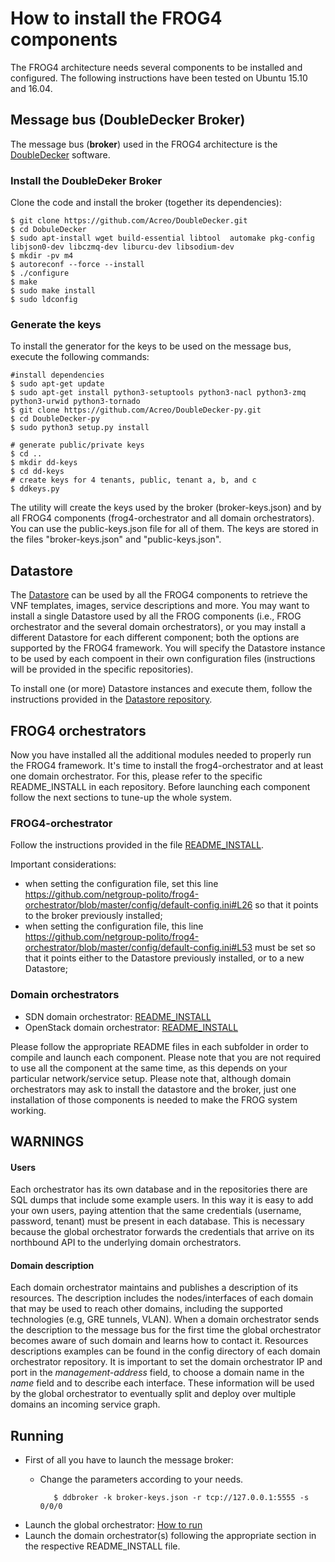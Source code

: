 # How to install the FROG4 components

The FROG4 architecture needs several components to be installed and configured.
The following instructions have been tested on Ubuntu 15.10 and 16.04.

## Message bus (DoubleDecker Broker)
The message bus (**broker**) used in the FROG4 architecture is the [DoubleDecker](https://github.com/Acreo/DoubleDecker) software.

### Install the DoubleDeker Broker

Clone the code and install the broker (together its dependencies):

    $ git clone https://github.com/Acreo/DoubleDecker.git
    $ cd DobuleDecker
    $ sudo apt-install wget build-essential libtool  automake pkg-config libjson0-dev libczmq-dev liburcu-dev libsodium-dev 	
    $ mkdir -pv m4 
    $ autoreconf --force --install 
    $ ./configure
    $ make
    $ sudo make install
    $ sudo ldconfig

### Generate the keys 

To install the generator for the keys to be used on the message bus, execute the following commands:

    #install dependencies 
    $ sudo apt-get update
    $ sudo apt-get install python3-setuptools python3-nacl python3-zmq python3-urwid python3-tornado
    $ git clone https://github.com/Acreo/DoubleDecker-py.git
    $ cd DoubleDecker-py
    $ sudo python3 setup.py install
    
    # generate public/private keys
    $ cd ..
    $ mkdir dd-keys
    $ cd dd-keys
    # create keys for 4 tenants, public, tenant a, b, and c
    $ ddkeys.py

The utility will create the keys used by the broker (broker-keys.json) and by all FROG4 components (frog4-orchestrator and all domain orchestrators). You can use the public-keys.json file for all of them. The keys are stored in the files "broker-keys.json" and "public-keys.json".

## Datastore
The [Datastore](https://github.com/netgroup-polito/frog4-datastore/) can be used by all the FROG4 components to retrieve the VNF templates, images, service descriptions and more.
You may want to install a single Datastore used by all the FROG components (i.e., FROG orchestrator and the several domain orchestrators), or you may install a different Datastore for each different component; both the options are supported by the FROG4 framework.
You will specify the Datastore instance to be used by each compoent in their own configuration files (instructions will be provided in the specific repositories).

To install one (or more) Datastore instances and execute them, follow the instructions provided in the [Datastore repository](https://github.com/netgroup-polito/frog4-datastore/).

## FROG4 orchestrators
Now you have installed all the additional modules needed to properly run the FROG4 framework. It's time to install the frog4-orchestrator and at least one domain orchestrator. For this, please refer to the specific README_INSTALL in each repository. Before launching each component follow the next sections to tune-up the whole system.

### FROG4-orchestrator

Follow the instructions provided in the file [README_INSTALL](https://github.com/netgroup-polito/frog4-orchestrator/blob/master/README_INSTALL.md).

Important considerations:
* when setting the configuration file, set this line https://github.com/netgroup-polito/frog4-orchestrator/blob/master/config/default-config.ini#L26 so that it points to the broker previously installed;
* when setting the configuration file, this line https://github.com/netgroup-polito/frog4-orchestrator/blob/master/config/default-config.ini#L53 must be set so that it points either to the Datastore previously installed, or to a new Datastore;

### Domain orchestrators
- SDN domain orchestrator: [README_INSTALL](https://github.com/netgroup-polito/frog4-sdn-do/blob/master/README.md)
- OpenStack domain orchestrator: [README_INSTALL](https://github.com/netgroup-polito/frog4-openstack-do/blob/master/README_INSTALL.md)

Please follow the appropriate README files in each subfolder in order to compile and launch each component.
Please note that you are not required to use all the component at the same time, as this depends on your particular network/service setup.
Please note that, although domain orchestrators may ask to install the datastore and the broker, just one installation of those components is needed to make the FROG system working.

## WARNINGS

#### Users
Each orchestrator has its own database and in the repositories there are SQL dumps that include some example users. In this way it is easy to add your own users, paying attention that the same credentials (username, password, tenant) must be present in each database. This is necessary because the global orchestrator forwards the credentials that arrive on its northbound API to the underlying domain orchestrators.

#### Domain description
Each domain orchestrator maintains and publishes a description of its resources. The description includes the nodes/interfaces of each domain that may be used to reach other domains, including the supported technologies (e.g, GRE tunnels, VLAN). When a domain orchestrator sends the description to the message bus for the first time the global orchestrator becomes aware of such domain and learns how to contact it. Resources descriptions examples can be found in the config directory of each domain orchestrator repository. It is important to set the domain orchestrator IP and port in the *management-address* field, to choose a domain name in the *name* field and to describe each interface. These information will be used by the global orchestrator to eventually split and deploy over multiple domains an incoming service graph.

## Running
- First of all you have to launch the message broker:
   - Change the parameters according to your needs.

            $ ddbroker -k broker-keys.json -r tcp://127.0.0.1:5555 -s 0/0/0
- Launch the global orchestrator: [How to run](https://github.com/netgroup-polito/frog4-orchestrator/blob/master/README_INSTALL.md#run-the-orchestrator)
- Launch the domain orchestrator(s) following the appropriate section in the respective README_INSTALL file.






